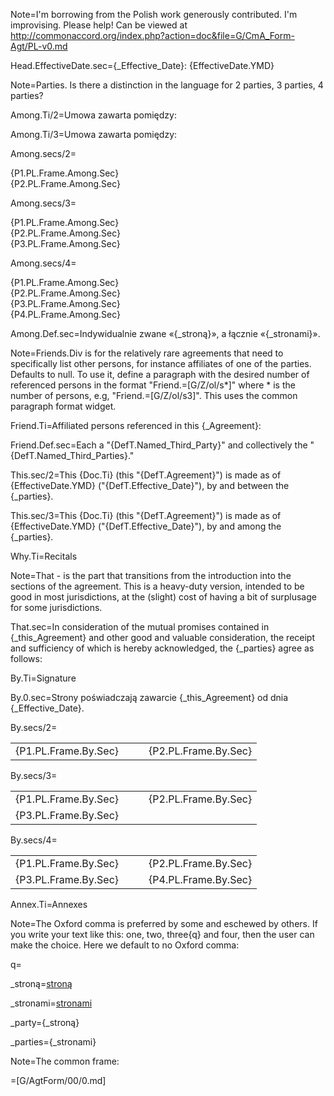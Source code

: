 Note=I'm borrowing from the Polish work generously contributed.  I'm improvising.  Please help!  Can be viewed at <a href="http://commonaccord.org/index.php?action=doc&file=G/CmA_F_Agt-Base/PL-v0.md">http://commonaccord.org/index.php?action=doc&file=G/CmA_Form-Agt/PL-v0.md</a>

Head.EffectiveDate.sec={_Effective_Date}: {EffectiveDate.YMD}

Note=Parties.  Is there a distinction in the language for 2 parties, 3 parties, 4 parties?

Among.Ti/2=Umowa zawarta pomiędzy:

Among.Ti/3=Umowa zawarta pomiędzy:

Among.secs/2=<ul type="none" style="padding-left: 0"><li>{P1.PL.Frame.Among.Sec}</li><li>{P2.PL.Frame.Among.Sec}</li></ul>

Among.secs/3=<ul type="none" style="padding-left: 0"><li>{P1.PL.Frame.Among.Sec}</li><li>{P2.PL.Frame.Among.Sec}</li><li>{P3.PL.Frame.Among.Sec}</li></ul>

Among.secs/4=<ul type="none" style="padding-left: 0"><li>{P1.PL.Frame.Among.Sec}</li><li>{P2.PL.Frame.Among.Sec}</li><li>{P3.PL.Frame.Among.Sec}</li><li>{P4.PL.Frame.Among.Sec}</li></ul>

Among.Def.sec=Indywidualnie zwane «{_stroną}», a łącznie «{_stronami}».

Note=Friends.Div is for the relatively rare agreements that need to specifically list other persons, for instance affiliates of one of the parties.  Defaults to null.  To use it, define a paragraph with the desired number of referenced persons in the format "Friend.=[G/Z/ol/s*]" where * is the number of persons, e.g, "Friend.=[G/Z/ol/s3]".  This uses the common paragraph format widget.

Friend.Ti=Affiliated persons referenced in this {_Agreement}:

Friend.Def.sec=Each a "{DefT.Named_Third_Party}" and collectively the "{DefT.Named_Third_Parties}."

This.sec/2=This {Doc.Ti} (this "{DefT.Agreement}") is made as of {EffectiveDate.YMD} ("{DefT.Effective_Date}"), by and between the {_parties}.

This.sec/3=This {Doc.Ti} (this "{DefT.Agreement}") is made as of {EffectiveDate.YMD} ("{DefT.Effective_Date}"), by and among the {_parties}.

Why.Ti=Recitals

Note=That - is the part that transitions from the introduction into the sections of the agreement.  This is a heavy-duty version, intended to be good in most jurisdictions, at the (slight) cost of having a bit of surplusage for some jurisdictions. 

That.sec=In consideration of the mutual promises contained in {_this_Agreement} and other good and valuable consideration, the receipt and sufficiency of which is hereby acknowledged, the {_parties} agree as follows:

By.Ti=Signature

By.0.sec=Strony poświadczają zawarcie {_this_Agreement} od dnia {_Effective_Date}.

By.secs/2=<table><tr><td valign=top>{P1.PL.Frame.By.Sec}</td><td valign=top>   </td><td valign=top>{P2.PL.Frame.By.Sec}</td></tr></table>

By.secs/3=<table><tr><td valign=top>{P1.PL.Frame.By.Sec}</td><td valign=top>   </td><td valign=top>{P2.PL.Frame.By.Sec}</td></tr><tr><td valign=top>{P3.PL.Frame.By.Sec}</td><td valign=top>   </td><td valign=top></td></tr></table>

By.secs/4=<table><tr><td valign=top>{P1.PL.Frame.By.Sec}</td><td valign=top>   </td><td valign=top>{P2.PL.Frame.By.Sec}</td></tr><tr><td valign=top>{P3.PL.Frame.By.Sec}</td><td valign=top>   </td><td valign=top>{P4.PL.Frame.By.Sec}</td></tr></table>

Annex.Ti=Annexes

Note=The Oxford comma is preferred by some and eschewed by others.  If you write your text like this:  one, two, three{q} and four, then the user can make the choice.  Here we default to no Oxford comma:

q=</i>

_stroną=<a href="" class="definedterm" >stroną</a>

_stronami=<a a href="" class="definedterm">stronami</a>

_party={_stroną}

_parties={_stronami}

Note=The common frame:

=[G/AgtForm/00/0.md]
